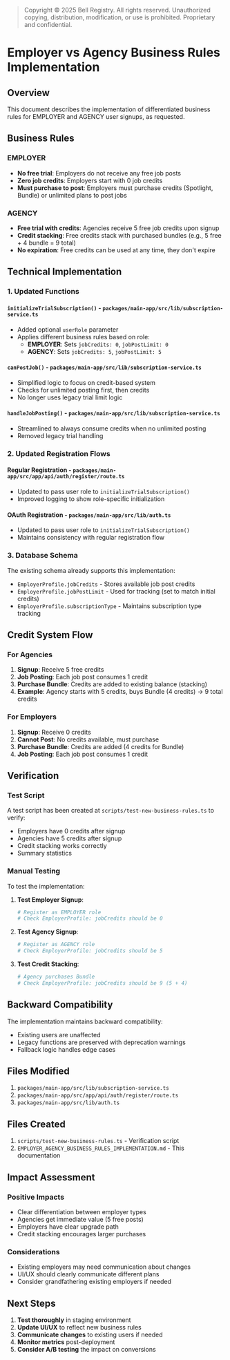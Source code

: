 > Copyright © 2025 Bell Registry. All rights reserved.
> Unauthorized copying, distribution, modification, or use is prohibited.
> Proprietary and confidential.
>

# Employer vs Agency Business Rules Implementation

## Overview

This document describes the implementation of differentiated business rules for EMPLOYER and AGENCY user signups, as requested.

## Business Rules

### EMPLOYER
- **No free trial**: Employers do not receive any free job posts
- **Zero job credits**: Employers start with 0 job credits
- **Must purchase to post**: Employers must purchase credits (Spotlight, Bundle) or unlimited plans to post jobs

### AGENCY
- **Free trial with credits**: Agencies receive 5 free job credits upon signup
- **Credit stacking**: Free credits stack with purchased bundles (e.g., 5 free + 4 bundle = 9 total)
- **No expiration**: Free credits can be used at any time, they don't expire

## Technical Implementation

### 1. Updated Functions

#### `initializeTrialSubscription()` - `packages/main-app/src/lib/subscription-service.ts`
- Added optional `userRole` parameter
- Applies different business rules based on role:
  - **EMPLOYER**: Sets `jobCredits: 0`, `jobPostLimit: 0`
  - **AGENCY**: Sets `jobCredits: 5`, `jobPostLimit: 5`

#### `canPostJob()` - `packages/main-app/src/lib/subscription-service.ts`
- Simplified logic to focus on credit-based system
- Checks for unlimited posting first, then credits
- No longer uses legacy trial limit logic

#### `handleJobPosting()` - `packages/main-app/src/lib/subscription-service.ts`
- Streamlined to always consume credits when no unlimited posting
- Removed legacy trial handling

### 2. Updated Registration Flows

#### Regular Registration - `packages/main-app/src/app/api/auth/register/route.ts`
- Updated to pass user role to `initializeTrialSubscription()`
- Improved logging to show role-specific initialization

#### OAuth Registration - `packages/main-app/src/lib/auth.ts`
- Updated to pass user role to `initializeTrialSubscription()`
- Maintains consistency with regular registration flow

### 3. Database Schema

The existing schema already supports this implementation:
- `EmployerProfile.jobCredits` - Stores available job post credits
- `EmployerProfile.jobPostLimit` - Used for tracking (set to match initial credits)
- `EmployerProfile.subscriptionType` - Maintains subscription type tracking

## Credit System Flow

### For Agencies
1. **Signup**: Receive 5 free credits
2. **Job Posting**: Each job post consumes 1 credit
3. **Purchase Bundle**: Credits are added to existing balance (stacking)
4. **Example**: Agency starts with 5 credits, buys Bundle (4 credits) → 9 total credits

### For Employers
1. **Signup**: Receive 0 credits
2. **Cannot Post**: No credits available, must purchase
3. **Purchase Bundle**: Credits are added (4 credits for Bundle)
4. **Job Posting**: Each job post consumes 1 credit

## Verification

### Test Script
A test script has been created at `scripts/test-new-business-rules.ts` to verify:
- Employers have 0 credits after signup
- Agencies have 5 credits after signup
- Credit stacking works correctly
- Summary statistics

### Manual Testing
To test the implementation:

1. **Test Employer Signup**:
   ```bash
   # Register as EMPLOYER role
   # Check EmployerProfile: jobCredits should be 0
   ```

2. **Test Agency Signup**:
   ```bash
   # Register as AGENCY role
   # Check EmployerProfile: jobCredits should be 5
   ```

3. **Test Credit Stacking**:
   ```bash
   # Agency purchases Bundle
   # Check EmployerProfile: jobCredits should be 9 (5 + 4)
   ```

## Backward Compatibility

The implementation maintains backward compatibility:
- Existing users are unaffected
- Legacy functions are preserved with deprecation warnings
- Fallback logic handles edge cases

## Files Modified

1. `packages/main-app/src/lib/subscription-service.ts`
2. `packages/main-app/src/app/api/auth/register/route.ts`
3. `packages/main-app/src/lib/auth.ts`

## Files Created

1. `scripts/test-new-business-rules.ts` - Verification script
2. `EMPLOYER_AGENCY_BUSINESS_RULES_IMPLEMENTATION.md` - This documentation

## Impact Assessment

### Positive Impacts
- Clear differentiation between employer types
- Agencies get immediate value (5 free posts)
- Employers have clear upgrade path
- Credit stacking encourages larger purchases

### Considerations
- Existing employers may need communication about changes
- UI/UX should clearly communicate different plans
- Consider grandfathering existing employers if needed

## Next Steps

1. **Test thoroughly** in staging environment
2. **Update UI/UX** to reflect new business rules
3. **Communicate changes** to existing users if needed
4. **Monitor metrics** post-deployment
5. **Consider A/B testing** the impact on conversions
